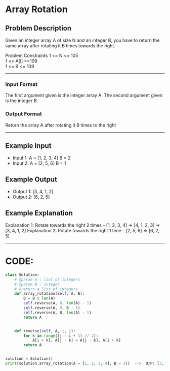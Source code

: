 # Array Rotation

## Problem Description
Given an integer array A of size N and an integer B, you have to return the same array after rotating it B times towards the right.

Problem Constraints
1 <= N <= 105 </br>
1 <= A[i] <=109 </br>
1 <= B <= 109

---

### Input Format
The first argument given is the integer array A.
The second argument given is the integer B.


### Output Format
Return the array A after rotating it B times to the right

---

## Example Input
- Input 1:
A = [1, 2, 3, 4]
B = 2
- Input 2:
A = [2, 5, 6]
B = 1

## Example Output
- Output 1:
[3, 4, 1, 2]
- Output 2:
[6, 2, 5]

## Example Explanation
Explanation 1:
Rotate towards the right 2 times - [1, 2, 3, 4] => [4, 1, 2, 3] => [3, 4, 1, 2]
Explanation 2:
Rotate towards the right 1 time - [2, 5, 6] => [6, 2, 5]

---

# CODE:

```python
class Solution:
    # @param A : list of integers
    # @param B : integer
    # @return a list of integers
    def array_rotation(self, A, B):
        B = B % len(A)
        self.reverse(A, 0, len(A) - 1)
        self.reverse(A, 0, B - 1)
        self.reverse(A, B, len(A) - 1)
        return A


    def reverse(self, A, i, j):
        for k in range((j - i + 1) // 2):
            A[i + k], A[j - k] = A[j - k], A[i + k]
        return A


solution = Solution()
print(solution.array_rotation(A = [1, 2, 3, 4], B = 2))  -->  O/P: [3, 4, 1, 2]
```
